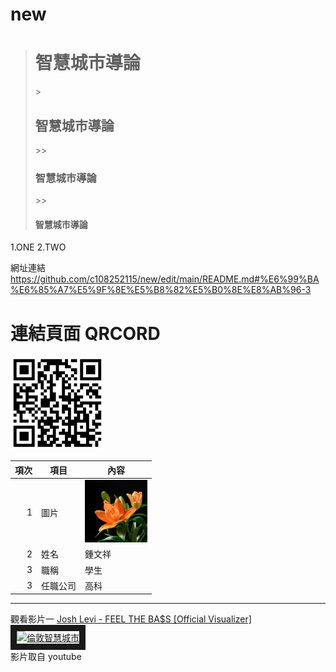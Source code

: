 # new
> <H1>智慧城市導論</H1>
>> <H2>智慧城市導論</H2>
>>> <H3>智慧城市導論</H3>
>>> <H4>智慧城市導論</H4>

1.ONE
2.TWO


網址連結<br>
https://github.com/c108252115/new/edit/main/README.md#%E6%99%BA%E6%85%A7%E5%9F%8E%E5%B8%82%E5%B0%8E%E8%AB%96-3
<br>


# 連結頁面 QRCORD
<img src="c108252115.png" width="150" Height="150" />
<br>
 


| 項次 | 項目 | 內容 |
|----:|------|------|
| 1 | 圖片 | <img src="c.jpg" width="100" Height="100" /> |
| 2 | 姓名 | 鍾文祥 |
| 3 | 職稱 | 學生 |
| 3 | 任職公司 | 高科 |



_____________________

觀看影片一
<a href="https://www.youtube.com/watch?v=4Zfeq0yad5E" target="_blank">Josh Levi - FEEL THE BA$S [Official Visualizer]</a><br>
<a href="https://www.youtube.com/watch?v=feature=player_embedded&v=_4Zfeq0yad5E" target="_blank"><img src="http://img.youtube.com/vi/_fL85yFLZGg/0.jpg" 
alt="倫敦智慧城市" width="400" height="250" border="10" /></a>
<br>影片取自 youtube

<br><br><br>
